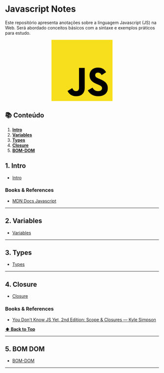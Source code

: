 # Javascript Notes

Este repositório apresenta anotações sobre a linguagem Javascript (JS) na Web.
Será abordado conceitos básicos com a sintaxe e exemplos práticos para estudo.

<p align="center">
  <img src="images/javascript-logo-js.png" width="200">
</p>

## 📚 <a id="table-of-contents">Conteúdo</a>

1. **[Intro](#1-intro)**
2. **[Variables](#2-variables)**
3. **[Types](#3-types)**
4. **[Closure](#4-closure)**
4. **[BOM-DOM](#5-BOM-DOM)**


## 1. Intro

-  [Intro](https://github.com/cidaluna/javascript-notes/blob/main/01-js-intro.md)

### Books & References

- [MDN Docs Javascript](https://developer.mozilla.org/en-US/docs/Web/JavaScript)

---

## 2. Variables

-  [Variables](https://github.com/cidaluna/javascript-notes/blob/main/02-js-variables.md)

---

## 3. Types

-  [Types](https://github.com/cidaluna/javascript-notes/blob/main/03-js-types.md)


---

## 4. Closure

-  [Closure](https://github.com/cidaluna/javascript-notes/blob/main/04-js-closure.md)

### Books & References

- [You Don't Know JS Yet, 2nd Edition: Scope & Closures — Kyle Simpson](https://github.com/getify/You-Dont-Know-JS/tree/2nd-ed/scope-closures)

**[⬆ Back to Top](#table-of-contents)**

---

## 5. BOM DOM

-  [BOM-DOM](https://github.com/cidaluna/javascript-notes/blob/main/05-js-BOM-DOM.md)

---

